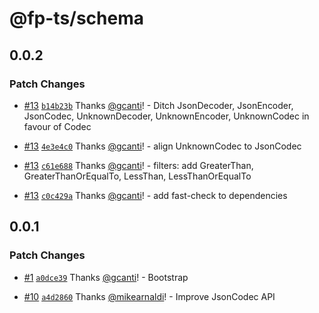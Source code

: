 # @fp-ts/schema

## 0.0.2

### Patch Changes

- [#13](https://github.com/fp-ts/schema/pull/13) [`b14b23b`](https://github.com/fp-ts/schema/commit/b14b23bdc3f89404054fdb28d5ec817849cc1abb) Thanks [@gcanti](https://github.com/gcanti)! - Ditch JsonDecoder, JsonEncoder, JsonCodec, UnknownDecoder, UnknownEncoder, UnknownCodec in favour of Codec

- [#13](https://github.com/fp-ts/schema/pull/13) [`4e3e4c0`](https://github.com/fp-ts/schema/commit/4e3e4c0f63a832453779ab75543d9750e367ce02) Thanks [@gcanti](https://github.com/gcanti)! - align UnknownCodec to JsonCodec

- [#13](https://github.com/fp-ts/schema/pull/13) [`c61e688`](https://github.com/fp-ts/schema/commit/c61e688552909e2c610fc9b876135c5f1b6d9354) Thanks [@gcanti](https://github.com/gcanti)! - filters: add GreaterThan, GreaterThanOrEqualTo, LessThan, LessThanOrEqualTo

- [#13](https://github.com/fp-ts/schema/pull/13) [`c0c429a`](https://github.com/fp-ts/schema/commit/c0c429a69dd9f5a7b021bdf45f29b16417085230) Thanks [@gcanti](https://github.com/gcanti)! - add fast-check to dependencies

## 0.0.1

### Patch Changes

- [#1](https://github.com/fp-ts/schema/pull/1) [`a0dce39`](https://github.com/fp-ts/schema/commit/a0dce3915cfe00dd78c2f27b983df93fc528588d) Thanks [@gcanti](https://github.com/gcanti)! - Bootstrap

- [#10](https://github.com/fp-ts/schema/pull/10) [`a4d2860`](https://github.com/fp-ts/schema/commit/a4d28607ee7fc5819ac087b341901f4e0ab01972) Thanks [@mikearnaldi](https://github.com/mikearnaldi)! - Improve JsonCodec API
